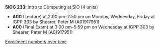 **SIOG 233**: Intro to Computing at SIO (4 units)

- **A00** (Lecture) at 2:00 pm–2:50 pm on Monday, Wednesday, Friday at IGPP 303 by Shearer, Peter M (A01917951)
- **A00** (Final Exam) at 3:00 pm–5:59 pm on Wednesday at IGPP 303 by Shearer, Peter M (A01917951)

[Enrollment numbers over time](./SIOG233.tsv)
